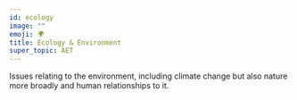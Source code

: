 ```yaml
---
id: ecology
image: ""
emoji: 🌍
title: Ecology & Environment
super_topic: AET
---
```


Issues relating to the environment, including climate change but also nature more broadly and human relationships to it.

